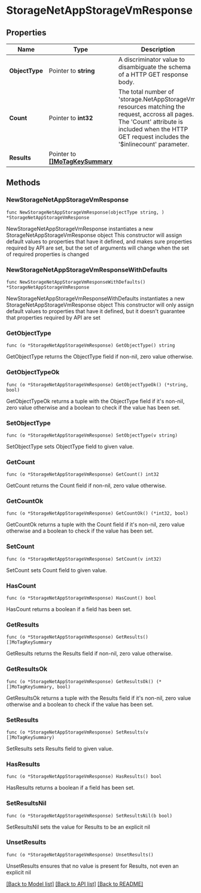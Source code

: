 # StorageNetAppStorageVmResponse

## Properties

Name | Type | Description | Notes
------------ | ------------- | ------------- | -------------
**ObjectType** | Pointer to **string** | A discriminator value to disambiguate the schema of a HTTP GET response body. | 
**Count** | Pointer to **int32** | The total number of &#39;storage.NetAppStorageVm&#39; resources matching the request, accross all pages. The &#39;Count&#39; attribute is included when the HTTP GET request includes the &#39;$inlinecount&#39; parameter. | [optional] 
**Results** | Pointer to [**[]MoTagKeySummary**](MoTagKeySummary.md) |  | [optional] 

## Methods

### NewStorageNetAppStorageVmResponse

`func NewStorageNetAppStorageVmResponse(objectType string, ) *StorageNetAppStorageVmResponse`

NewStorageNetAppStorageVmResponse instantiates a new StorageNetAppStorageVmResponse object
This constructor will assign default values to properties that have it defined,
and makes sure properties required by API are set, but the set of arguments
will change when the set of required properties is changed

### NewStorageNetAppStorageVmResponseWithDefaults

`func NewStorageNetAppStorageVmResponseWithDefaults() *StorageNetAppStorageVmResponse`

NewStorageNetAppStorageVmResponseWithDefaults instantiates a new StorageNetAppStorageVmResponse object
This constructor will only assign default values to properties that have it defined,
but it doesn't guarantee that properties required by API are set

### GetObjectType

`func (o *StorageNetAppStorageVmResponse) GetObjectType() string`

GetObjectType returns the ObjectType field if non-nil, zero value otherwise.

### GetObjectTypeOk

`func (o *StorageNetAppStorageVmResponse) GetObjectTypeOk() (*string, bool)`

GetObjectTypeOk returns a tuple with the ObjectType field if it's non-nil, zero value otherwise
and a boolean to check if the value has been set.

### SetObjectType

`func (o *StorageNetAppStorageVmResponse) SetObjectType(v string)`

SetObjectType sets ObjectType field to given value.


### GetCount

`func (o *StorageNetAppStorageVmResponse) GetCount() int32`

GetCount returns the Count field if non-nil, zero value otherwise.

### GetCountOk

`func (o *StorageNetAppStorageVmResponse) GetCountOk() (*int32, bool)`

GetCountOk returns a tuple with the Count field if it's non-nil, zero value otherwise
and a boolean to check if the value has been set.

### SetCount

`func (o *StorageNetAppStorageVmResponse) SetCount(v int32)`

SetCount sets Count field to given value.

### HasCount

`func (o *StorageNetAppStorageVmResponse) HasCount() bool`

HasCount returns a boolean if a field has been set.

### GetResults

`func (o *StorageNetAppStorageVmResponse) GetResults() []MoTagKeySummary`

GetResults returns the Results field if non-nil, zero value otherwise.

### GetResultsOk

`func (o *StorageNetAppStorageVmResponse) GetResultsOk() (*[]MoTagKeySummary, bool)`

GetResultsOk returns a tuple with the Results field if it's non-nil, zero value otherwise
and a boolean to check if the value has been set.

### SetResults

`func (o *StorageNetAppStorageVmResponse) SetResults(v []MoTagKeySummary)`

SetResults sets Results field to given value.

### HasResults

`func (o *StorageNetAppStorageVmResponse) HasResults() bool`

HasResults returns a boolean if a field has been set.

### SetResultsNil

`func (o *StorageNetAppStorageVmResponse) SetResultsNil(b bool)`

 SetResultsNil sets the value for Results to be an explicit nil

### UnsetResults
`func (o *StorageNetAppStorageVmResponse) UnsetResults()`

UnsetResults ensures that no value is present for Results, not even an explicit nil

[[Back to Model list]](../README.md#documentation-for-models) [[Back to API list]](../README.md#documentation-for-api-endpoints) [[Back to README]](../README.md)


